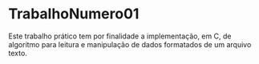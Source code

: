 # TrabalhoNumero01
 Este trabalho prático tem por finalidade a implementação, em C, de algoritmo para leitura e manipulação de dados formatados de um arquivo texto.
